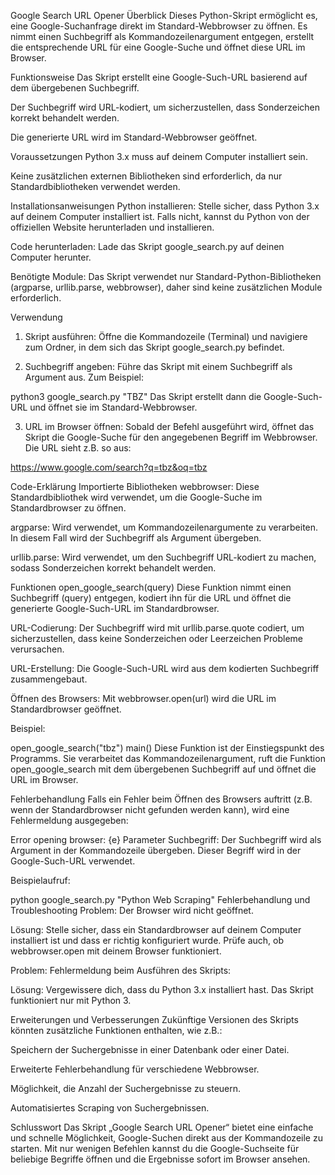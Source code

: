 Google Search URL Opener
Überblick
Dieses Python-Skript ermöglicht es, eine Google-Suchanfrage direkt im Standard-Webbrowser zu öffnen. Es nimmt einen Suchbegriff als Kommandozeilenargument entgegen, erstellt die entsprechende URL für eine Google-Suche und öffnet diese URL im Browser.

Funktionsweise
Das Skript erstellt eine Google-Such-URL basierend auf dem übergebenen Suchbegriff.

Der Suchbegriff wird URL-kodiert, um sicherzustellen, dass Sonderzeichen korrekt behandelt werden.

Die generierte URL wird im Standard-Webbrowser geöffnet.

Voraussetzungen
Python 3.x muss auf deinem Computer installiert sein.

Keine zusätzlichen externen Bibliotheken sind erforderlich, da nur Standardbibliotheken verwendet werden.

Installationsanweisungen
Python installieren: Stelle sicher, dass Python 3.x auf deinem Computer installiert ist. Falls nicht, kannst du Python von der offiziellen Website herunterladen und installieren.

Code herunterladen: Lade das Skript google_search.py auf deinen Computer herunter.

Benötigte Module: Das Skript verwendet nur Standard-Python-Bibliotheken (argparse, urllib.parse, webbrowser), daher sind keine zusätzlichen Module erforderlich.

Verwendung
1. Skript ausführen:
Öffne die Kommandozeile (Terminal) und navigiere zum Ordner, in dem sich das Skript google_search.py befindet.

2. Suchbegriff angeben:
Führe das Skript mit einem Suchbegriff als Argument aus. Zum Beispiel:

python3 google_search.py "TBZ"
Das Skript erstellt dann die Google-Such-URL und öffnet sie im Standard-Webbrowser.

3. URL im Browser öffnen:
Sobald der Befehl ausgeführt wird, öffnet das Skript die Google-Suche für den angegebenen Begriff im Webbrowser. Die URL sieht z.B. so aus:

https://www.google.com/search?q=tbz&oq=tbz

Code-Erklärung
Importierte Bibliotheken
webbrowser: Diese Standardbibliothek wird verwendet, um die Google-Suche im Standardbrowser zu öffnen.

argparse: Wird verwendet, um Kommandozeilenargumente zu verarbeiten. In diesem Fall wird der Suchbegriff als Argument übergeben.

urllib.parse: Wird verwendet, um den Suchbegriff URL-kodiert zu machen, sodass Sonderzeichen korrekt behandelt werden.

Funktionen
open_google_search(query)
Diese Funktion nimmt einen Suchbegriff (query) entgegen, kodiert ihn für die URL und öffnet die generierte Google-Such-URL im Standardbrowser.

URL-Codierung: Der Suchbegriff wird mit urllib.parse.quote codiert, um sicherzustellen, dass keine Sonderzeichen oder Leerzeichen Probleme verursachen.

URL-Erstellung: Die Google-Such-URL wird aus dem kodierten Suchbegriff zusammengebaut.

Öffnen des Browsers: Mit webbrowser.open(url) wird die URL im Standardbrowser geöffnet.

Beispiel:

open_google_search("tbz")
main()
Diese Funktion ist der Einstiegspunkt des Programms. Sie verarbeitet das Kommandozeilenargument, ruft die Funktion open_google_search mit dem übergebenen Suchbegriff auf und öffnet die URL im Browser.

Fehlerbehandlung
Falls ein Fehler beim Öffnen des Browsers auftritt (z.B. wenn der Standardbrowser nicht gefunden werden kann), wird eine Fehlermeldung ausgegeben:

Error opening browser: {e}
Parameter
Suchbegriff: Der Suchbegriff wird als Argument in der Kommandozeile übergeben. Dieser Begriff wird in der Google-Such-URL verwendet.

Beispielaufruf:

python google_search.py "Python Web Scraping"
Fehlerbehandlung und Troubleshooting
Problem: Der Browser wird nicht geöffnet.

Lösung: Stelle sicher, dass ein Standardbrowser auf deinem Computer installiert ist und dass er richtig konfiguriert wurde. Prüfe auch, ob webbrowser.open mit deinem Browser funktioniert.

Problem: Fehlermeldung beim Ausführen des Skripts:

Lösung: Vergewissere dich, dass du Python 3.x installiert hast. Das Skript funktioniert nur mit Python 3.

Erweiterungen und Verbesserungen
Zukünftige Versionen des Skripts könnten zusätzliche Funktionen enthalten, wie z.B.:

Speichern der Suchergebnisse in einer Datenbank oder einer Datei.

Erweiterte Fehlerbehandlung für verschiedene Webbrowser.

Möglichkeit, die Anzahl der Suchergebnisse zu steuern.

Automatisiertes Scraping von Suchergebnissen.

Schlusswort
Das Skript „Google Search URL Opener“ bietet eine einfache und schnelle Möglichkeit, Google-Suchen direkt aus der Kommandozeile zu starten. Mit nur wenigen Befehlen kannst du die Google-Suchseite für beliebige Begriffe öffnen und die Ergebnisse sofort im Browser ansehen.
